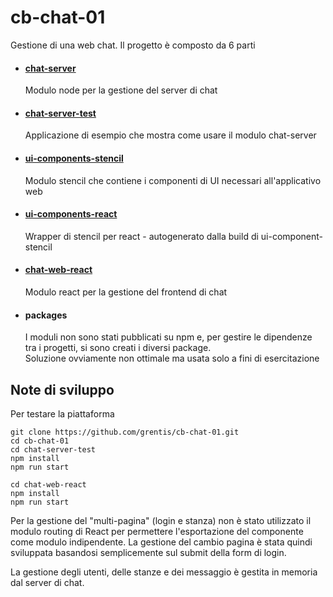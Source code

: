 # cb-chat-01

Gestione di una web chat. Il progetto è composto da 6 parti

- #### [chat-server](chat-server/README.md)
  Modulo node per la gestione del server di chat

- #### [chat-server-test](chat-server-test/README.md)
  Applicazione di esempio che mostra come usare il modulo chat-server

- #### [ui-components-stencil](ui-components-stencil/readme.md)
  Modulo stencil che contiene i componenti di UI necessari all'applicativo web

- #### [ui-components-react](ui-components-react/README.md)
  Wrapper di stencil per react - autogenerato dalla build di ui-component-stencil

- #### [chat-web-react](chat-web-react/README.md)
  Modulo react per la gestione del frontend di chat

- #### packages  
  I moduli non sono stati pubblicati su npm e, per gestire le dipendenze tra i progetti, si sono creati i diversi package.  
Soluzione ovviamente non ottimale ma usata solo a fini di esercitazione

## Note di sviluppo
Per testare la piattaforma
```
git clone https://github.com/grentis/cb-chat-01.git
cd cb-chat-01
cd chat-server-test
npm install
npm run start

cd chat-web-react
npm install
npm run start
```

Per la gestione del "multi-pagina" (login e stanza) non è stato utilizzato il modulo routing di React per permettere l'esportazione del componente come modulo indipendente. La gestione del cambio pagina è stata quindi sviluppata basandosi semplicemente sul submit della form di login.
  
La gestione degli utenti, delle stanze e dei messaggio è gestita in memoria dal server di chat.